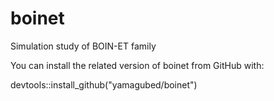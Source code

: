 # boinet
Simulation study of BOIN-ET family

You can install the related version of boinet from GitHub with:

devtools::install_github("yamagubed/boinet")
